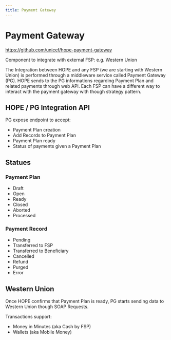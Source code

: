 ```yaml
---
title: Payment Gateway
---
```


# Payment Gateway


<https://github.com/unicef/hope-payment-gateway>

Component to integrate with external FSP: e.g. Western Union

The Integration between HOPE and any FSP (we are starting with Western Union) is performed through a middleware service called Payment Gateway (PG).
HOPE sends to the PG informations regarding Payment Plan and related payments through web API.
Each FSP can have a different way to interact with the payment gateway with though strategy pattern.

## HOPE / PG Integration API

PG expose endpoint to accept:

- Payment Plan creation
- Add Records to Payment Plan
- Payment Plan ready
- Status of payments given a Payment Plan


## Statues

### Payment Plan

- Draft
- Open
- Ready
- Closed
- Aborted
- Processed

### Payment Record

- Pending
- Transferred to FSP
- Transferred to Beneficiary
- Cancelled
- Refund
- Purged
- Error

## Western Union

Once HOPE confirms that Payment Plan is ready, PG starts sending data to Western Union though SOAP Requests.

Transactions support:

- Money in Minutes (aka Cash by FSP)
- Wallets (aka Mobile Money)

